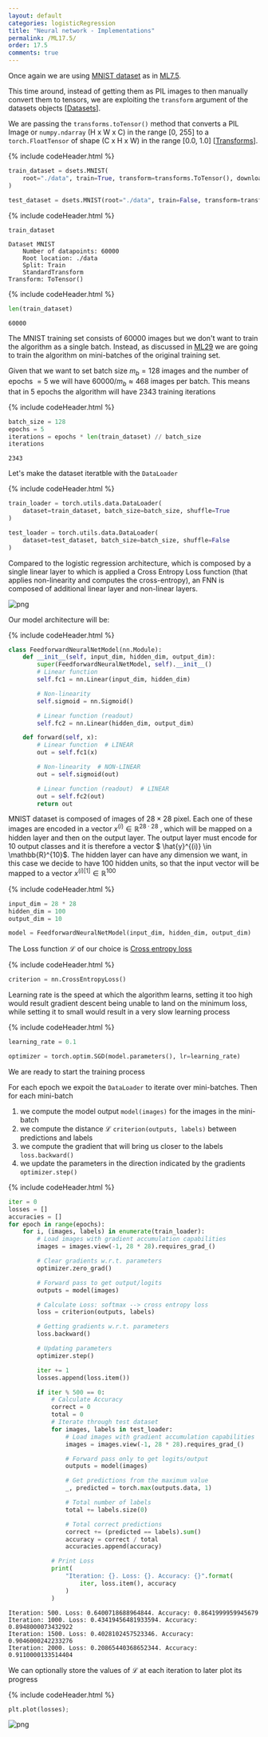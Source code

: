 ```yaml
---
layout: default
categories: logisticRegression
title: "Neural network - Implementations"
permalink: /ML17.5/
order: 17.5
comments: true
---
```


Once again we are using [MNIST dataset](https://en.wikipedia.org/wiki/MNIST_database) as in <a href="{{site.basurl}}/ML/ML7.5ML-7.5">ML7.5</a>. 

This time around, instead of getting them as PIL images to then manually convert them to tensors, we are exploiting the `transform` argument of the datasets objects [[Datasets](https://pytorch.org/vision/stable/datasets.html)]. 

We are passing the `transforms.toTensor()` method that converts a PIL Image or `numpy.ndarray` (H x W x C) in the range [0, 255] to a `torch.FloatTensor` of shape (C x H x W) in the range [0.0, 1.0] [[Transforms](https://pytorch.org/vision/stable/transforms.html)].


{% include codeHeader.html %}
```python
train_dataset = dsets.MNIST(
    root="./data", train=True, transform=transforms.ToTensor(), download=True
)

test_dataset = dsets.MNIST(root="./data", train=False, transform=transforms.ToTensor())
```


{% include codeHeader.html %}
```python
train_dataset
```




    Dataset MNIST
        Number of datapoints: 60000
        Root location: ./data
        Split: Train
        StandardTransform
    Transform: ToTensor()




{% include codeHeader.html %}
```python
len(train_dataset)
```




    60000



The MNIST training set consists of 60000 images but we don't want to train the algorithm as a single batch. Instead, as discussed in <a href="{{site.basurl}}/ML/ML29ML-29">ML29</a> we are going to train the algorithm on mini-batches of the original training set. 

Given that we want to set batch size $m_b=128$ images and the number of epochs $=5$ we will have $60000/m_b \approx 468$ images per batch. This means that in 5 epochs the algorithm will have $2343$ training iterations


{% include codeHeader.html %}
```python
batch_size = 128
epochs = 5
iterations = epochs * len(train_dataset) // batch_size
iterations
```




    2343



Let's make the dataset iteratble with the `DataLoader`


{% include codeHeader.html %}
```python
train_loader = torch.utils.data.DataLoader(
    dataset=train_dataset, batch_size=batch_size, shuffle=True
)

test_loader = torch.utils.data.DataLoader(
    dataset=test_dataset, batch_size=batch_size, shuffle=False
)
```

Compared to the logistic regression architecture, which is composed by a single linear layer to which is applied a Cross Entropy Loss function (that applies non-linearity and computes the cross-entropy), an FNN is composed of additional linear layer and non-linear layers.


    
![png](ML-17.5-fnnimplementation_files/ML-17.5-fnnimplementation_10_0.png)
    


Our model architecture will be:


{% include codeHeader.html %}
```python
class FeedforwardNeuralNetModel(nn.Module):
    def __init__(self, input_dim, hidden_dim, output_dim):
        super(FeedforwardNeuralNetModel, self).__init__()
        # Linear function
        self.fc1 = nn.Linear(input_dim, hidden_dim)

        # Non-linearity
        self.sigmoid = nn.Sigmoid()

        # Linear function (readout)
        self.fc2 = nn.Linear(hidden_dim, output_dim)

    def forward(self, x):
        # Linear function  # LINEAR
        out = self.fc1(x)

        # Non-linearity  # NON-LINEAR
        out = self.sigmoid(out)

        # Linear function (readout)  # LINEAR
        out = self.fc2(out)
        return out
```

MNIST dataset is composed of images of $28 \times 28$ pixel. Each one of these images are encoded in a vector $x^{(i)} \in \mathbb{R}^{28\cdot28}$ , which will be mapped on a hidden layer and then on the output layer. The output layer must encode for 10 output classes and it is therefore a vector  $ \hat{y}^{(i)} \in \mathbb{R}^{10}$. The hidden layer can have any dimension we want, in this case we decide to have 100 hidden units, so that the input vector will be mapped to a vector $x^{(i)[1]} \in \mathbb{R}^{100}$


{% include codeHeader.html %}
```python
input_dim = 28 * 28
hidden_dim = 100
output_dim = 10

model = FeedforwardNeuralNetModel(input_dim, hidden_dim, output_dim)
```

The Loss function $\mathcal{L}$ of our choice is [Cross entropy loss](https://en.wikipedia.org/wiki/Cross_entropy)


{% include codeHeader.html %}
```python
criterion = nn.CrossEntropyLoss()
```

Learning rate is the speed at which the algorithm learns, setting it too high would result gradient descent being unable to land on the minimum loss, while setting it to small would result in a very slow learning process


{% include codeHeader.html %}
```python
learning_rate = 0.1

optimizer = torch.optim.SGD(model.parameters(), lr=learning_rate)
```

We are ready to start the training process

For each epoch we expoit the `DataLoader` to iterate over mini-batches. Then for each mini-batch

1. we compute the model output `model(images)` for the images in the mini-batch
2. we compute the distance $\mathcal{L}$ `criterion(outputs, labels)` between predictions and labels
3. we compute the gradient that will bring us closer to the labels `loss.backward()`
4. we update the parameters in the direction indicated by the gradients `optimizer.step()`


{% include codeHeader.html %}
```python
iter = 0
losses = []
accuracies = []
for epoch in range(epochs):
    for i, (images, labels) in enumerate(train_loader):
        # Load images with gradient accumulation capabilities
        images = images.view(-1, 28 * 28).requires_grad_()

        # Clear gradients w.r.t. parameters
        optimizer.zero_grad()

        # Forward pass to get output/logits
        outputs = model(images)

        # Calculate Loss: softmax --> cross entropy loss
        loss = criterion(outputs, labels)

        # Getting gradients w.r.t. parameters
        loss.backward()

        # Updating parameters
        optimizer.step()

        iter += 1
        losses.append(loss.item())

        if iter % 500 == 0:
            # Calculate Accuracy
            correct = 0
            total = 0
            # Iterate through test dataset
            for images, labels in test_loader:
                # Load images with gradient accumulation capabilities
                images = images.view(-1, 28 * 28).requires_grad_()

                # Forward pass only to get logits/output
                outputs = model(images)

                # Get predictions from the maximum value
                _, predicted = torch.max(outputs.data, 1)

                # Total number of labels
                total += labels.size(0)

                # Total correct predictions
                correct += (predicted == labels).sum()
                accuracy = correct / total
                accuracies.append(accuracy)

            # Print Loss
            print(
                "Iteration: {}. Loss: {}. Accuracy: {}".format(
                    iter, loss.item(), accuracy
                )
            )
```

    Iteration: 500. Loss: 0.6400718688964844. Accuracy: 0.8641999959945679
    Iteration: 1000. Loss: 0.43419456481933594. Accuracy: 0.8948000073432922
    Iteration: 1500. Loss: 0.4028102457523346. Accuracy: 0.9046000242233276
    Iteration: 2000. Loss: 0.20865440368652344. Accuracy: 0.9110000133514404


We can optionally store the values of $\mathcal{L}$ at each iteration to later plot its progress


{% include codeHeader.html %}
```python
plt.plot(losses);
```


    
![png](ML-17.5-fnnimplementation_files/ML-17.5-fnnimplementation_22_0.png)
    

